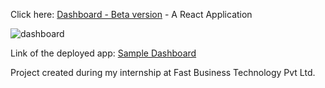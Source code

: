 Click here: [Dashboard - Beta version](https://sampledashboard-services.netlify.app/) - A React Application


![dashboard](https://iili.io/d3gq5MX.md.png)




Link of the deployed app: [Sample Dashboard](https://sampledashboard-services.netlify.app/)


Project created during my internship at Fast Business Technology Pvt Ltd.


